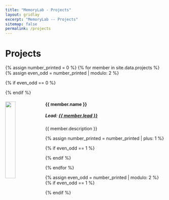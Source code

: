 ```yaml
---
title: "MemoryLab - Projects"
layout: gridlay
excerpt: "MemoryLab -- Projects"
sitemap: false
permalink: /projects
---
```


# Projects

{% assign number_printed = 0 %}
{% for member in site.data.projects %}
{% assign even_odd = number_printed | modulo: 2 %}

{% if even_odd == 0 %}
<div class="row">
{% endif %}

<div class="col-sm-6 clearfix">
  <img src="{{ site.url }}{{ site.baseurl }}/images/projectpic/{{ member.photo }}" class="img-responsive" width="25%" style="float: left" />
  <h4>{{ member.name }}</h4>
  <h5> <b>Lead:</b> <a href="{{ site.url}}{{ site.baseurl }}/members">{{ member.lead }}</a></h5>
  <p> {{ member.description }} </p>
</div>

{% assign number_printed = number_printed | plus: 1 %}

{% if even_odd == 1 %}
</div>
{% endif %}

{% endfor %}

{% assign even_odd = number_printed | modulo: 2 %}
{% if even_odd == 1 %}
</div>
{% endif %}
